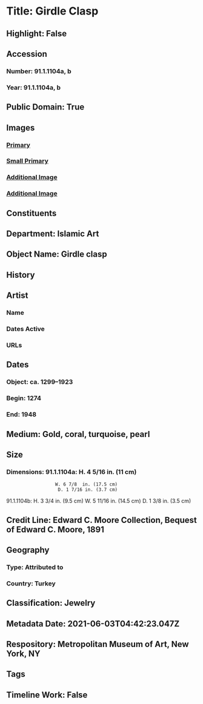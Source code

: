 # Title: Girdle Clasp
## Highlight: False
## Accession
### Number: 91.1.1104a, b
### Year: 91.1.1104a, b
## Public Domain: True
## Images
### [Primary](https://images.metmuseum.org/CRDImages/is/original/sf91-1-1104a.jpg)
### [Small Primary](https://images.metmuseum.org/CRDImages/is/web-large/sf91-1-1104a.jpg)
### [Additional Image](https://images.metmuseum.org/CRDImages/is/original/sf91-1-1104b.jpg)
### [Additional Image](https://images.metmuseum.org/CRDImages/is/original/91.1.1104_1105.jpg)
## Constituents
## Department: Islamic Art
## Object Name: Girdle clasp
## History
## Artist
### Name
### Dates Active
### URLs
## Dates
### Object: ca. 1299–1923
### Begin: 1274
### End: 1948
## Medium: Gold, coral, turquoise, pearl
## Size
### Dimensions: 91.1.1104a: H. 4 5/16 in. (11 cm)
                      W. 6 7/8  in. (17.5 cm)
                       D. 1 7/16 in. (3.7 cm)
91.1.1104b: H. 3 3/4 in. (9.5 cm)
                      W. 5 11/16 in. (14.5 cm)
                       D. 1 3/8 in. (3.5 cm)
## Credit Line: Edward C. Moore Collection, Bequest of Edward C. Moore, 1891
## Geography
### Type: Attributed to
### Country: Turkey
## Classification: Jewelry
## Metadata Date: 2021-06-03T04:42:23.047Z
## Respository: Metropolitan Museum of Art, New York, NY
## Tags
## Timeline Work: False